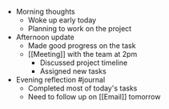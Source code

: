 - Morning thoughts
  - Woke up early today
  - Planning to work on the project
- Afternoon update
  - Made good progress on the task
  - [[Meeting]] with the team at 2pm
    - Discussed project timeline
    - Assigned new tasks
- Evening reflection #journal
  - Completed most of today's tasks
  - Need to follow up on [[Email]] tomorrow